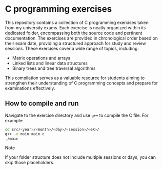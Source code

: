 # C programming exercises

This repository contains a collection of C programming exercises taken from my university exams. Each exercise is neatly organized within its dedicated folder, encompassing both the source code and pertinent documentation.
The exercises are provided in chronological order based on their exam date, providing a structured approach for study and review sessions. These exercises cover a wide range of topics, including:

- Matrix operations and arrays
- Linked lists and linear data structures
- Binary trees and tree traversal algorithms

This compilation serves as a valuable resource for students aiming to strengthen their understanding of C programming concepts and prepare for examinations effectively.

## How to compile and run

Navigate to the exercise directory and use `g++` to compile the C file. For example:

```sh
cd src/<year>/<month>/<day>/<session>/<eX>/
g++ -o main main.c
./main
```
> [!NOTE]  
> If your folder structure does not include multiple sessions or days, you can skip those placeholders.
